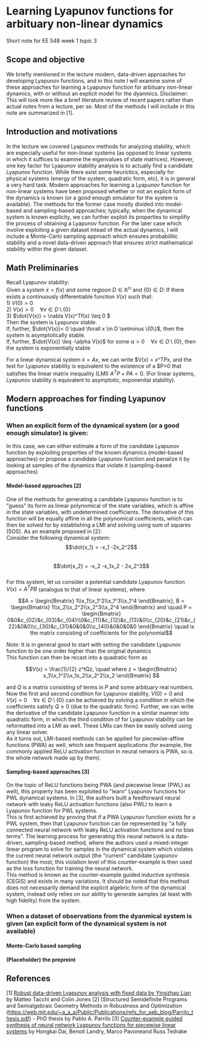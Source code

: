 # Learning Lyapunov functions for arbituary non-linear dynamics
Short note for EE 548 week 1 topic 3

## Scope and objective 
We briefly mentioned in the lecture modern, data-driven approaches for developing Lyapunov functions, and in this note I will examine some of these approaches for learning a Lyapunov function for arbituary non-linear dynamics, with or without an explicit model for the dyanmics.
Disclaimer: This will look more like a brief literature review of recent papers rather than actual notes from a lecture, per se. Most of the methods I will include in this note are summarized in [1].

## Introduction and motivations
In the lecture we covered Lyapunov methods for analyzing stability, which are especially useful for non-linear systems (as opposed to linear systems in which it suffices to examine the eigenvalues of state matrices). However, one key factor for Lyapunov stability analysis is to actually find a candidate Lyapunov function. While there exist some heurictics, especially for physical systems (energy of the system, quadratic form, etc), it is in general a very hard task. Modern approaches for learning a Lyapunov function for non-linear systems have been proposed whether or not an explicit form of the dynamics is known (or a good enough simulator for the system is available). 
The methods for the former case mostly divided into model-based and sampling-based approaches; typically, when the dynamical system is known explicity, we can further exploit its properties to simplifiy the process of obtaining a Lyapunov function. For the later case which involve exploiting a given dataset intead of the actual dynamics, I will include a Monte-Carlo sampling approach which ensures probabilitic stability and a novel data-driven approach that ensures strict mathematical stability within the given dataset.

## Math Preliminaries
Recall Lyapunov stability:  
  Given a system $\dot{x} = f(x)$ and some regioon $D \in \mathbb{R^n}$ and $\{0\} \in D$:
  If there exists a continuously differentiable function $V(x)$ such that:  
    1) $V(0) = 0$  
    2) $V(x) > 0 \quad \forall x \in D \setminus \{0\}$  
    3) $\dot{V(x)} = \nabla V(x)^Tf(x) \leq 0 $  
  Then the system is Lyapunov stable.   
  If, further, $\dot{V(x)}< 0 \quad \forall x \in D \setminus \{0\}$, then the system is asymptotically stable.  
  If, further, $\dot{V(x)} \leq -\alpha V(x)$ for some $\alpha > 0 \quad \forall x \in D \setminus \{0\}$, then the system is exponentially stable  

For a linear dynamical system $\dot{x} = Ax$, we can write $V(x) = x^TPx, and the test for Lyapunov stability is equivalent to the existence of a $P>0 that satisfies the linear matrix inequality (LMI) $A^TP + PA<0$. (For linear systems, Lyapunov stability is equivalent to asymptotic, exponenital stability).

## Modern approaches for finding Lyapunov functions
### When an explicit form of the dynamical system (or a good enough simulator) is given:
In this case, we can either estimate a form of the candidate Lyapunov function by exploiting properties of the known dynamics (model-based approaches) or propose a candidate Lyapunov function and penalize it by looking at samples of the dynamics that violate it (sampling-based approaches)
#### Model-based approaches [2]  
One of the methods for generating a candidate Lyapunov function is to "guess" its form as linear polynomical of the state variables, which is affine in the state variables, with undetermined coefficients. The derivative of this function will be equally affine in all the polynomical coefficients, which can then be solved for by establishing a LMI and solving using sum of squares (SOS). As an example proposed in [2]:  
Consider the following dynamical system:  
$$\dot{x_1} = -x_1 -2x_2^2$$  
$$\dot{x_2} = -x_2 -x_1x_2 - 2x_2^3$$  
For this system, let us consider a potential candidate Lyapunov function $V(x) = A^TPB$ (analogus to that of linear systems), where
```math
A = \begin{Bmatrix} 1\\x_1\\x_1^2\\x_1^3\\x_1^4 \end{Bmatrix}, B = \begin{Bmatrix} 1\\x_2\\x_2^2\\x_2^3\\x_2^4 \end{Bmatrix} and \quad P = \begin{Bmatrix} 0&0&c_{02}&c_{03}&c_{04}\\0&c_{11}&c_{12}&c_{13}&0\\c_{20}&c_{21}&c_{22}&0&0\\c_{30}&c_{31}&0&0&0\\c_{40}&0&0&0&0 \end{Bmatrix} \quad is the matrix consisting of coefficients for the polynomial
```
*Note*: It is in general good to start with setting the candidate Lyapunov function to be one order higher than the original dynamics  
This function can then be recast into a quadratic form as 
```math
V(x) = \frac(1}/{2} z^tQz, \quad where z = \begin{Bmatrix} x_1\\x_1^2\\x_1x_2\\x_2^2\\x_2 \end{Bmatrix} 
```
and $Q$ is a matrix consisting of terms in $P$ and some arbituary real numbers. 
Now the first and second condition for Lyapunov stability, $V(0) = 0$ and $V(x) > 0 \quad \forall x \in D \setminus \{0\}$ can be achieved by solving a condition in which the coefficients satisfy $Q \geq 0$ (due to the quadratic form). Further, we can write the derivative of the candidate Lyapunov function in a similar manner into quadratic form, in which the third condition of for Lyapunov stability can be reformatted into a LMI as well. These LMIs can then be easily solved using any linear solver.  
As it turns out, LMI-based methods can be applied for piecewise-affine functions (PWA) as well, which see frequent applications (for example, the commonly applied ReLU activation function in neural networs is PWA, so is the whole network made up by them).
#### Sampling-based approaches [3]
On the topic of ReLU functions being PWA (and piecewise linear (PWL) as well), this property has been exploited to "learn" Lyapunov functions for PWL dynamical systems. In [3], the authors built a feedforward neural network with leaky ReLU activation functions (also PWL) to learn a Lyapunov function for PWL systems.  
This is first achieved by proving that if a PWA Lyapunov function exists for a PWL system, then that Lyapunov function can be represented by "a fully connected neural network with leaky ReLU activation functions and no bias terms". The learning process for generating this neural network is a data-driven, sampling-based method, where the authors used a mixed-integer linear program to solve for samples in the dynamical system which violates the current neural network output (the "current" candidate Lyapunov function) the most; this violation level of this counter-example is then used as the loss function for training the neural network.  
This method is known as the  counter-example guided inductive synthesis (CEGIS) and exists in many variations. It should be noted that this method does not necessarily demand the explicit algebric form of the dynamical system, instead only relies on our ability to generate samples (at least with high fidelity) from the system.
### When a dataset of observations from the dyanmical system is given (an explicit form of the dynamical system is not available)
#### Monte-Carlo based sampling
#### (Placeholder) the prepreint

## References
[1] [Robust data-driven Lyapunov analysis with fixed data by Yingzhao Lian](https://arxiv.org/pdf/2305.12813.pdf) by Matteo Tacchi and Colin Jones
[2] [Structured Semidefinite Programs and Semialgebraic Geometry Methods in Robustness and Optimization (https://web.mit.edu/~a_a_a/Public/Publications/refs_for_seb_blog/Parrilo_thesis.pdf) - PhD thesis by Pablo A. Parrilo
[3] [Counter-example guided synthesis of neural network Lyapunov functions for piecewise linear systems](https://ieeexplore.ieee.org/document/9304201) by Hongkai Dai, Benoit Landry, Marco Pavoneand Russ Tedrake

